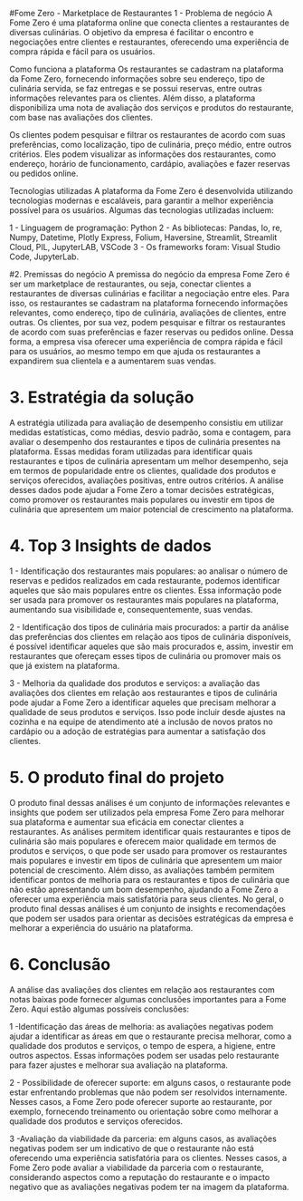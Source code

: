 #Fome Zero - Marketplace de Restaurantes
1 - Problema de negócio
A Fome Zero é uma plataforma online que conecta clientes a restaurantes de diversas culinárias. O objetivo da empresa é facilitar o encontro e negociações entre clientes e restaurantes, oferecendo uma experiência de compra rápida e fácil para os usuários.

Como funciona a plataforma
Os restaurantes se cadastram na plataforma da Fome Zero, fornecendo informações sobre seu endereço, tipo de culinária servida, se faz entregas e se possui reservas, entre outras informações relevantes para os clientes. Além disso, a plataforma disponibiliza uma nota de avaliação dos serviços e produtos do restaurante, com base nas avaliações dos clientes.

Os clientes podem pesquisar e filtrar os restaurantes de acordo com suas preferências, como localização, tipo de culinária, preço médio, entre outros critérios. Eles podem visualizar as informações dos restaurantes, como endereço, horário de funcionamento, cardápio, avaliações e fazer reservas ou pedidos online.

Tecnologias utilizadas
A plataforma da Fome Zero é desenvolvida utilizando tecnologias modernas e escaláveis, para garantir a melhor experiência possível para os usuários. Algumas das tecnologias utilizadas incluem:

1 - Linguagem de programação: Python
2 - As bibliotecas: Pandas, Io, re, Numpy, Datetime, Plotly Express, Folium, Haversine, Streamlit, Streamlit Cloud, PIL, JupyterLAB, VSCode 
3 - Os frameworks foram: Visual Studio Code, JupyterLab. 

#2. Premissas do negócio
A premissa do negócio da empresa Fome Zero é ser um marketplace de restaurantes, ou seja, conectar clientes a restaurantes de diversas culinárias e facilitar a negociação entre eles. Para isso, os restaurantes se cadastram na plataforma fornecendo informações relevantes, como endereço, tipo de culinária, avaliações de clientes, entre outras. Os clientes, por sua vez, podem pesquisar e filtrar os restaurantes de acordo com suas preferências e fazer reservas ou pedidos online. Dessa forma, a empresa visa oferecer uma experiência de compra rápida e fácil para os usuários, ao mesmo tempo em que ajuda os restaurantes a expandirem sua clientela e a aumentarem suas vendas.

# 3. Estratégia da solução
A estratégia utilizada para avaliação de desempenho consistiu em utilizar medidas estatísticas, como médias, desvio padrão, soma e contagem, para avaliar o desempenho dos restaurantes e tipos de culinária presentes na plataforma. Essas medidas foram utilizadas para identificar quais restaurantes e tipos de culinária apresentam um melhor desempenho, seja em termos de popularidade entre os clientes, qualidade dos produtos e serviços oferecidos, avaliações positivas, entre outros critérios. A análise desses dados pode ajudar a Fome Zero a tomar decisões estratégicas, como promover os restaurantes mais populares ou investir em tipos de culinária que apresentem um maior potencial de crescimento na plataforma.


# 4. Top 3 Insights de dados
1 - Identificação dos restaurantes mais populares: ao analisar o número de reservas e pedidos realizados em cada restaurante, podemos identificar aqueles que são mais populares entre os clientes. Essa informação pode ser usada para promover os restaurantes mais populares na plataforma, aumentando sua visibilidade e, consequentemente, suas vendas.

2 - Identificação dos tipos de culinária mais procurados: a partir da análise das preferências dos clientes em relação aos tipos de culinária disponíveis, é possível identificar aqueles que são mais procurados e, assim, investir em restaurantes que ofereçam esses tipos de culinária ou promover mais os que já existem na plataforma.

3 - Melhoria da qualidade dos produtos e serviços: a avaliação das avaliações dos clientes em relação aos restaurantes e tipos de culinária pode ajudar a Fome Zero a identificar aqueles que precisam melhorar a qualidade de seus produtos e serviços. Isso pode incluir desde ajustes na cozinha e na equipe de atendimento até a inclusão de novos pratos no cardápio ou a adoção de estratégias para aumentar a satisfação dos clientes.

# 5. O produto final do projeto
O produto final dessas análises é um conjunto de informações relevantes e insights que podem ser utilizados pela empresa Fome Zero para melhorar sua plataforma e aumentar sua eficácia em conectar clientes a restaurantes. As análises permitem identificar quais restaurantes e tipos de culinária são mais populares e oferecem maior qualidade em termos de produtos e serviços, o que pode ser usado para promover os restaurantes mais populares e investir em tipos de culinária que apresentem um maior potencial de crescimento. Além disso, as avaliações também permitem identificar pontos de melhoria para os restaurantes e tipos de culinária que não estão apresentando um bom desempenho, ajudando a Fome Zero a oferecer uma experiência mais satisfatória para seus clientes. No geral, o produto final dessas análises é um conjunto de insights e recomendações que podem ser usados para orientar as decisões estratégicas da empresa e melhorar a experiência do usuário na plataforma.


# 6. Conclusão
A análise das avaliações dos clientes em relação aos restaurantes com notas baixas pode fornecer algumas conclusões importantes para a Fome Zero. Aqui estão algumas possíveis conclusões:

1 -Identificação das áreas de melhoria: as avaliações negativas podem ajudar a identificar as áreas em que o restaurante precisa melhorar, como a qualidade dos produtos e serviços, o tempo de espera, a higiene, entre outros aspectos. Essas informações podem ser usadas pelo restaurante para fazer ajustes e melhorar sua avaliação na plataforma.

2 - Possibilidade de oferecer suporte: em alguns casos, o restaurante pode estar enfrentando problemas que não podem ser resolvidos internamente. Nesses casos, a Fome Zero pode oferecer suporte ao restaurante, por exemplo, fornecendo treinamento ou orientação sobre como melhorar a qualidade dos produtos e serviços oferecidos.

3 -Avaliação da viabilidade da parceria: em alguns casos, as avaliações negativas podem ser um indicativo de que o restaurante não está oferecendo uma experiência satisfatória para os clientes. Nesses casos, a Fome Zero pode avaliar a viabilidade da parceria com o restaurante, considerando aspectos como a reputação do restaurante e o impacto negativo que as avaliações negativas podem ter na imagem da plataforma.




